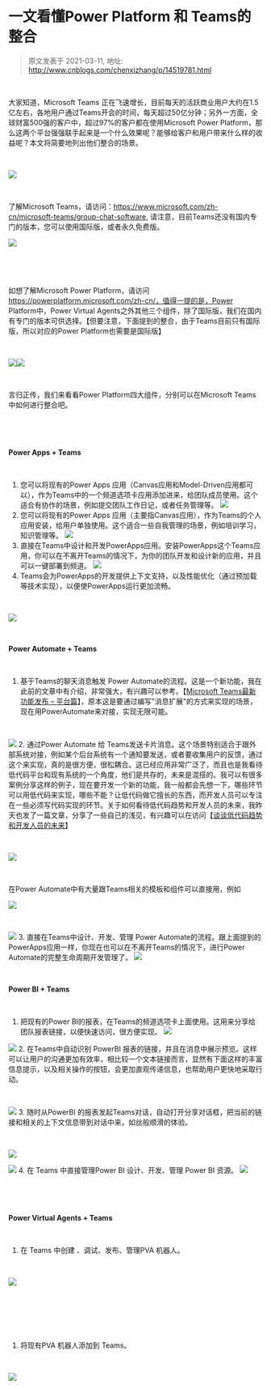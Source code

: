 # 一文看懂Power Platform 和 Teams的整合 
> 原文发表于 2021-03-11, 地址: http://www.cnblogs.com/chenxizhang/p/14519781.html 



 

大家知道，Microsoft Teams 正在飞速增长，目前每天的活跃商业用户大约在1.5亿左右，各地用户通过Teams开会的时间，每天超过50亿分钟；另外一方面，全球财富500强的客户中，超过97%的客户都在使用Microsoft Power Platform，那么这两个平台强强联手起来是一个什么效果呢？能够给客户和用户带来什么样的收益呢？本文将简要地列出他们整合的场景。



 

![](images/9072-20210311182755336-1216186924.png)



 

了解Microsoft Teams，请访问：https://www.microsoft.com/zh-cn/microsoft-teams/group-chat-software, 请注意，目前Teams还没有国内专门的版本，您可以使用国际版，或者永久免费版。


![](images/9072-20210311182757546-1216092512.png)



 


 

如想了解Microsoft Power Platform，请访问 https://powerplatform.microsoft.com/zh-cn/，值得一提的是，Power Platform中，Power Virtual Agents之外其他三个组件，除了国际版，我们在国内有专门的版本可供选择。【但要注意，下面提到的整合，由于Teams目前只有国际版，所以对应的Power Platform也需要是国际版】



 

![](images/9072-20210311182758747-1835834118.png)![](images/9072-20210311182759077-635796535.png)



 

言归正传，我们来看看Power Platform四大组件，分别可以在Microsoft Teams中如何进行整合吧。



 


 

**Power Apps + Teams**



 

1. 您可以将现有的Power Apps 应用（Canvas应用和Model-Driven应用都可以），作为Teams中的一个频道选项卡应用添加进来，给团队成员使用。这个适合有协作的场景，例如提交团队工作日记，或者任务管理等。
![](images/9072-20210311182800051-1736026633.png)
2. 您可以将现有的Power Apps 应用（主要指Canvas应用），作为Teams的个人应用安装，给用户单独使用。这个适合一些自我管理的场景，例如培训学习，知识管理等。
![](images/9072-20210311182800637-1565313832.png)
3. 直接在Teams中设计和开发PowerApps应用。安装PowerApps这个Teams应用，你可以在不离开Teams的情况下，为你的团队开发和设计新的应用，并且可以一键部署到频道。
![](images/9072-20210311182801393-1494116350.png)
4. Teams会为PowerApps的开发提供上下文支持，以及性能优化（通过预加载等技术实现），以便使PowerApps运行更加流畅。

 

![](images/9072-20210311182802008-870930573.png)


 

**Power Automate + Teams**



 

1. 基于Teams的聊天消息触发 Power Automate的流程。这是一个新功能，我在此前的文章中有介绍，非常强大，有兴趣可以参考。【[Microsoft Teams最新功能发布 – 平台篇](http://mp.weixin.qq.com/s?__biz=MzU0Njk2MjYxNw==&mid=2247483878&idx=1&sn=b6fe43f6062f39abebc7d054e9b0ea84&chksm=fb54ec30cc23652617576360353f6d63611f6d4a19eeb01e333b5cfc41f8c882ca8ba81f0ffe&scene=21)】，原本这是要通过编写"消息扩展"的方式来实现的场景，现在用PowerAutomate来对接，实现无限可能。

 

![](images/9072-20210311182802763-1165903476.png)
2. 通过Power Automate 给 Teams发送卡片消息。这个场景特别适合于跟外部系统对接，例如某个后台系统有一个通知要发送，或者要收集用户的反馈，通过这个来实现，真的是很方便，很松耦合。这已经应用非常广泛了，而且也是我看待低代码平台和现有系统的一个角度，他们是共存的，未来是混搭的。我可以有很多案例分享这样的例子，现在要开发一个新的功能，我一般都会先想一下，哪些环节可以用低代码来实现，哪些不能？让低代码做它擅长的东西，而开发人员可以专注在一些必须写代码实现的环节。关于如何看待低代码趋势和开发人员的未来，我昨天也发了一篇文章，分享了一些自己的浅见，有兴趣可以在访问【[谈谈低代码趋势和开发人员的未来](https://mp.weixin.qq.com/s?__biz=MjM5ODEyNjE5OA==&mid=2455456590&idx=1&sn=bc150046d6d63cd26d534e4f6861c4bc&scene=21)】

 

![](images/9072-20210311182803324-1645978246.png)



 

在Power Automate中有大量跟Teams相关的模板和组件可以直接用，例如


![](images/9072-20210311182804268-1961579055.png)



 

![](images/9072-20210311182804917-279499683.png)
3. 直接在Teams中设计、开发、管理 Power Automate的流程。跟上面提到的PowerApps应用一样，你现在也可以在不离开Teams的情况下，进行Power Automate的完整生命周期开发管理了。
![](images/9072-20210311182805539-1423856743.png)


 

**Power BI + Teams**



 

1. 把现有的Power BI的报表，在Teams的频道选项卡上面使用。这用来分享给团队报表链接，以便快速访问，很方便实现。
![](images/9072-20210311182805981-2012675590.png)


![](images/9072-20210311182806430-638666309.png)
2. 在Teams中自动识别 PowerBI 报表的链接，并且在消息中展示预览。这样可以让用户的沟通更加有效率，相比较一个文本链接而言，显然有下面这样的丰富信息提示，以及相关操作的按钮，会更加直观传递信息，也帮助用户更快地采取行动。

 

![](images/9072-20210311182807164-1760799293.png)
3. 随时从PowerBI 的报表发起Teams对话，自动打开分享对话框，把当前的链接和相关的上下文信息带到对话中来，如丝般顺滑的体验。

 

![](images/9072-20210311182807557-1529493021.png)


![](images/9072-20210311182808526-947812359.png)
4. 在 Teams 中直接管理Power BI 设计、开发、管理 Power BI 资源。
![](images/9072-20210311182809860-1590066191.png)


 


 

**Power Virtual Agents + Teams**



 

1. 在 Teams 中创建 、调试、发布、管理PVA 机器人。

 

![](images/9072-20210311182810570-1455380503.png)


 


 


 

1. 将现有PVA 机器人添加到 Teams。

 

![](images/9072-20210311182811486-280775727.png)


 

